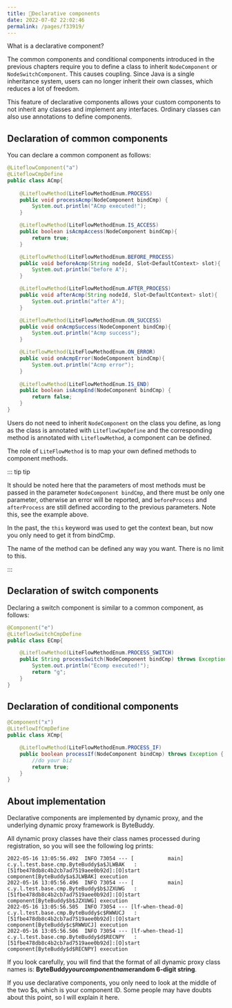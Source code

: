 ```yaml
---
title: 🍇Declarative components
date: 2022-07-02 22:02:46
permalink: /pages/f33919/
---
```


What is a declarative component?

The common components and conditional components introduced in the previous chapters require you to define a class to inherit `NodeComponent` or `NodeSwitchComponent`. This causes coupling. Since Java is a single inheritance system, users can no longer inherit their own classes, which reduces a lot of freedom.

This feature of declarative components allows your custom components to not inherit any classes and implement any interfaces. Ordinary classes can also use annotations to define components.



## Declaration of common components

You can declare a common component as follows:

```java
@LiteflowComponent("a")
@LiteflowCmpDefine
public class ACmp{
  
	@LiteflowMethod(LiteFlowMethodEnum.PROCESS)
	public void processAcmp(NodeComponent bindCmp) {
		System.out.println("ACmp executed!");
	}

	@LiteflowMethod(LiteFlowMethodEnum.IS_ACCESS)
	public boolean isAcmpAccess(NodeComponent bindCmp){
		return true;
	}

	@LiteflowMethod(LiteFlowMethodEnum.BEFORE_PROCESS)
	public void beforeAcmp(String nodeId, Slot<DefaultContext> slot){
		System.out.println("before A");
	}

	@LiteflowMethod(LiteFlowMethodEnum.AFTER_PROCESS)
	public void afterAcmp(String nodeId, Slot<DefaultContext> slot){
		System.out.println("after A");
	}

	@LiteflowMethod(LiteFlowMethodEnum.ON_SUCCESS)
	public void onAcmpSuccess(NodeComponent bindCmp){
		System.out.println("Acmp success");
	}

	@LiteflowMethod(LiteFlowMethodEnum.ON_ERROR)
	public void onAcmpError(NodeComponent bindCmp){
		System.out.println("Acmp error");
	}
	
	@LiteflowMethod(LiteFlowMethodEnum.IS_END)
	public boolean isAcmpEnd(NodeComponent bindCmp) {
		return false;
	}
}
```



Users do not need to inherit `NodeComponent` on the class you define, as long as the class is annotated with `LiteflowCmpDefine` and the corresponding method is annotated with `LiteflowMethod`, a component can be defined.

The role of `LiteFlowMethod` is to map your own defined methods to component methods.



::: tip tip

It should be noted here that the parameters of most methods must be passed in the parameter `NodeComponent bindCmp`, and there must be only one parameter, otherwise an error will be reported, and `beforeProcess` and `afterProcess` are still defined according to the previous parameters. Note this, see the example above.

In the past, the `this` keyword was used to get the context bean, but now you only need to get it from bindCmp.

The name of the method can be defined any way you want. There is no limit to this.

:::

## Declaration of switch components

Declaring a switch component is similar to a common component, as follows:

```java
@Component("e")
@LiteflowSwitchCmpDefine
public class ECmp{

    @LiteflowMethod(LiteFlowMethodEnum.PROCESS_SWITCH)
    public String processSwitch(NodeComponent bindCmp) throws Exception {
        System.out.println("Ecomp executed!");
        return "g";
    }
}
```

## Declaration of conditional components
```java
@Component("x")
@LiteflowIfCmpDefine
public class XCmp{

	@LiteflowMethod(LiteFlowMethodEnum.PROCESS_IF)
	public boolean processIf(NodeComponent bindCmp) throws Exception {
		//do your biz
		return true;
	}
}
```



## About implementation

Declarative components are implemented by dynamic proxy, and the underlying dynamic proxy framework is ByteBuddy.

All dynamic proxy classes have their class names processed during registration, so you will see the following log prints:

```
2022-05-16 13:05:56.492  INFO 73054 --- [           main] c.y.l.test.base.cmp.ByteBuddy$a$JLWBAK   : [51fbe478db8c4b2cb7ad7519aee0b92d]:[O]start component[ByteBuddy$a$JLWBAK] execution
2022-05-16 13:05:56.496  INFO 73054 --- [           main] c.y.l.test.base.cmp.ByteBuddy$b$JZXUWG   : [51fbe478db8c4b2cb7ad7519aee0b92d]:[O]start component[ByteBuddy$b$JZXUWG] execution
2022-05-16 13:05:56.505  INFO 73054 --- [lf-when-thead-0] c.y.l.test.base.cmp.ByteBuddy$c$RWWUCJ   : [51fbe478db8c4b2cb7ad7519aee0b92d]:[O]start component[ByteBuddy$c$RWWUCJ] execution
2022-05-16 13:05:56.506  INFO 73054 --- [lf-when-thead-1] c.y.l.test.base.cmp.ByteBuddy$d$RECNPY   : [51fbe478db8c4b2cb7ad7519aee0b92d]:[O]start component[ByteBuddy$d$RECNPY] execution
```



If you look carefully, you will find that the format of all dynamic proxy class names is: **ByteBuddy$your component name$random 6-digit string**.

If you use declarative components, you only need to look at the middle of the two $s, which is your component ID. Some people may have doubts about this point, so I will explain it here.